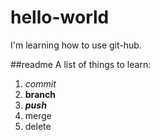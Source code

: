 # hello-world
I'm learning how to use git-hub.

##readme
A list of things to learn:

1. *commit*
2. **branch**
3. ***push***
5. merge
6. delete
